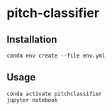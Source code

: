 # pitch-classifier

## Installation
```
conda env create --file env.yml
```
## Usage
```
conda activate pitchclassifier
jupyter notebook
```

